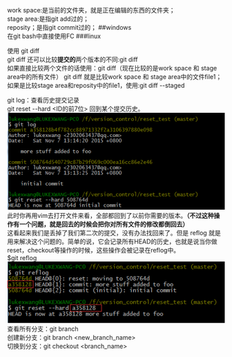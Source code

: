 work space:是当前的文件夹，就是正在编辑的东西的文件夹；  
stage area:是指git add过的；  
reposity；是指git commit过的；
##windows  
在git bash中直接使用FC <file1> <file2>
###linux

使用 git diff   
git diff 还可以比较**提交的**两个版本的不同:git diff <ID1> <ID2>  
如果直接比较两个文件的话使用：git diff（现在比较的是work space 和 stage area中的所有文件）
git diff <file1> 就是比较work space 和 stage area中的文件file1；  
如果是比较stage area和reposity中的file1，使用:git diff --staged   

git log：查看历史提交记录  
git reset --hard <ID的前7位> 回到某个提交历史。  
![git_rest](git_reset.png)  
此时你再用vim去打开文件来看，全部都回到了以前你需要的版本。**（不过这种操作有一个问题，就是回去的时候会把你对所有文件的修改都倒回去）**  
这看起来我们是丢掉了我们第二次的提交，没有办法找回来了。但是 reflog 就是用来解决这个问题的。简单的说，它会记录所有HEAD的历史，也就是说当你做 reset，checkout等操作的时候，这些操作会被记录在reflog中。   
$git reflog  
![git_reset2](git_reset2.png)  
查看所有分支：git branch  
创建新分支：git branch <new_branch_name>  
切换到分支：git checkout <branch_name>
